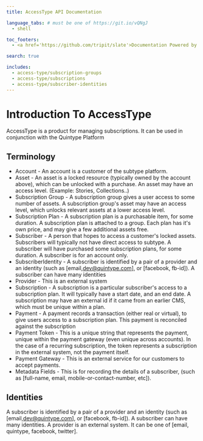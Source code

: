 ```yaml
---
title: AccessType API Documentation

language_tabs: # must be one of https://git.io/vQNgJ
  - shell

toc_footers:
  - <a href='https://github.com/tripit/slate'>Documentation Powered by Slate</a>

search: true

includes:
  - access-type/subscription-groups
  - access-type/subscriptions
  - access-type/subscriber-identities
---
```


# Introduction To AccessType

AccessType is a product for managing subscriptions. It can be used in conjunction with the Quintype Platform

## Terminology
* Account - An account is a customer of the subtype platform.
* Asset - An asset is a locked resource (typically owned by the account above), which can be unlocked with a purchase. An asset may have an access level. (Example: Stories, Collections..)
* Subscription Group - A subscription group gives a user access to some number of assets. A subscription group's asset may have an access level, which unlocks relevant assets at a lower access level.
* Subscription Plan - A subscription plan is a purchasable item, for some duration. A subscription plan is attached to a group. Each plan has it's own price, and may give a few additional assets free.
* Subscriber - A person that hopes to access a customer's locked assets. Subscribers will typically not have direct access to subtype. A subscriber will have purchased some subscription plans, for some duration. A subscriber is for an account only.
* SubscriberIdentity - A subscriber is identified by a pair of a provider and an identity (such as [email,dev@quintype.com], or [facebook, fb-id]). A subscriber can have many identities
* Provider - This is an external system
* Subscription - A subscription is a particular subscriber's access to a subscription plan. It will typically have a start date, and an end date. A subscription may have an external id if it came from an earlier CMS, which must be unique within a plan.
* Payment - A payment records a transaction (either real or virtual), to give users access to a subscription plan. This payment is reconciled against the subscription
* Payment Token - This is a unique string that represents the payment, unique within the payment gateway (even unique across accounts). In the case of a recurring subscription, the token represents a subscription in the external system, not the payment itself.
* Payment Gateway - This is an external service for our customers to accept payments.
* Metadata Fields - This is for recording the details of a subscriber, (such as [full-name, email, mobile-or-contact-number, etc]).

## Identities
A subscriber is identified by a pair of a provider and an identity (such as [email,dev@quintype.com], or [facebook, fb-id]). A subscriber can have many identities.
A provider is an external system. It can be one of [email, quintype, facebook, twitter].
